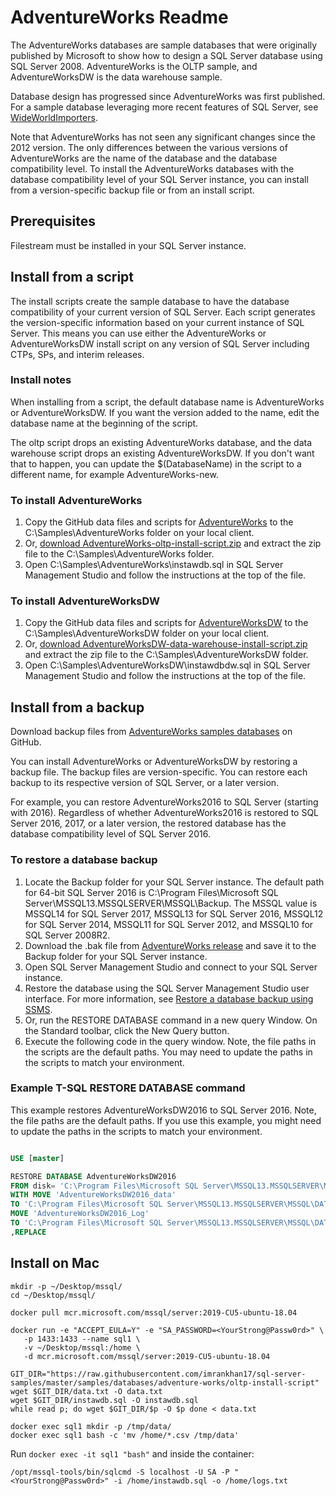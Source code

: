# AdventureWorks Readme

The AdventureWorks databases are sample databases that were originally published by Microsoft to show how to design a SQL Server database using SQL Server 2008. AdventureWorks is the OLTP sample, and AdventureWorksDW is the data warehouse sample.

Database design has progressed since AdventureWorks was first published. For a sample database leveraging more recent features of SQL Server, see [WideWorldImporters](../wide-world-importers/).

Note that AdventureWorks has not seen any significant changes since the 2012 version. The only differences between the various versions of AdventureWorks are the name of the database and the database compatibility level. To install the AdventureWorks databases with the database compatibility level of your SQL Server instance, you can install from a version-specific backup file or from an install script. 

## Prerequisites
Filestream must be installed in your SQL Server instance.

## Install from a script

The install scripts create the sample database to have the database compatibility of your current version of SQL Server. Each script generates the version-specific information based on your current instance of SQL Server. This means you can use either the AdventureWorks or AdventureWorksDW install script on any version of SQL Server including CTPs, SPs, and interim releases.

### Install notes
When installing from a script, the default database name is AdventureWorks or AdventureWorksDW.  If you want the version added to the name, edit the database name at the beginning of the script.  

The oltp script drops an existing AdventureWorks database, and the data warehouse script drops an existing AdventureWorksDW. If you don't want that to happen, you can update the $(DatabaseName) in the script to a different name, for example AdventureWorks-new.

### To install AdventureWorks

1. Copy the GitHub data files and scripts for [AdventureWorks](https://github.com/Microsoft/sql-server-samples/tree/master/samples/databases/adventure-works/oltp-install-script) to the C:\Samples\AdventureWorks folder on your local client. 
2. Or, [download AdventureWorks-oltp-install-script.zip](https://github.com/Microsoft/sql-server-samples/releases/download/adventureworks/AdventureWorks-oltp-install-script.zip) and extract the zip file to the C:\Samples\AdventureWorks folder.
3. Open C:\Samples\AdventureWorks\instawdb.sql in SQL Server Management Studio and follow the instructions at the top of the file. 

### To install AdventureWorksDW

1. Copy the GitHub data files and scripts for [AdventureWorksDW](https://github.com/Microsoft/sql-server-samples/tree/master/samples/databases/adventure-works/data-warehouse-install-script) to the C:\Samples\AdventureWorksDW folder on your local client. 
2. Or, [download AdventureWorksDW-data-warehouse-install-script.zip](https://github.com/Microsoft/sql-server-samples/releases/download/adventureworks/AdventureWorksDW-data-warehouse-install-script.zip) and extract the zip file to the C:\Samples\AdventureWorksDW folder.
3. Open C:\Samples\AdventureWorksDW\instawdbdw.sql in SQL Server Management Studio and follow the instructions at the top of the file.

## Install from a backup

Download backup files from [AdventureWorks samples databases](https://github.com/Microsoft/sql-server-samples/releases/tag/adventureworks) on GitHub.

You can install AdventureWorks or AdventureWorksDW by restoring a backup file. The backup files are version-specific. You can restore each backup to its respective version of SQL Server, or a later version. 

For example, you can restore AdventureWorks2016 to SQL Server (starting with 2016). Regardless of whether AdventureWorks2016 is restored to SQL Server 2016, 2017, or a later version, the restored database has the database compatibility level of SQL Server 2016.

### To restore a database backup

1. Locate the Backup folder for your SQL Server instance.  The default path for 64-bit SQL Server 2016 is C:\Program Files\Microsoft SQL Server\MSSQL13.MSSQLSERVER\MSSQL\Backup. The MSSQL value is MSSQL14 for SQL Server 2017, MSSQL13 for SQL Server 2016, MSSQL12 for SQL Server 2014, MSSQL11 for SQL Server 2012, and MSSQL10 for SQL Server 2008R2.
2. Download the .bak file from [AdventureWorks release](https://github.com/Microsoft/sql-server-samples/releases/tag/adventureworks) and save it to the Backup folder for your SQL Server instance.
3. Open SQL Server Management Studio and connect to your SQL Server instance.
4. Restore the database using the SQL Server Management Studio user interface. For more information, see [Restore a database backup using SSMS](https://docs.microsoft.com/sql/relational-databases/backup-restore/restore-a-database-backup-using-ssms).
5. Or, run the RESTORE DATABASE command in a new query Window. 
On the Standard toolbar, click the New Query button. 
5. Execute the following code in the query window. Note, the file paths in the scripts are the default paths. You may need to update the paths in the scripts to match your environment.

### Example T-SQL RESTORE DATABASE command

This example restores AdventureWorksDW2016 to SQL Server 2016. Note, the file paths are the default paths. If you use this example, you might need to update the paths in the scripts to match your environment.

```sql

USE [master]

RESTORE DATABASE AdventureWorksDW2016
FROM disk= 'C:\Program Files\Microsoft SQL Server\MSSQL13.MSSQLSERVER\MSSQL\Backup\AdventureWorksDW2016.bak'
WITH MOVE 'AdventureWorksDW2016_data' 
TO 'C:\Program Files\Microsoft SQL Server\MSSQL13.MSSQLSERVER\MSSQL\DATA\AdventureWorksDW2016.mdf',
MOVE 'AdventureWorksDW2016_Log' 
TO 'C:\Program Files\Microsoft SQL Server\MSSQL13.MSSQLSERVER\MSSQL\DATA\AdventureWorksDW2016.ldf'
,REPLACE

```

## Install on Mac

```shell script
mkdir -p ~/Desktop/mssql/
cd ~/Desktop/mssql/

docker pull mcr.microsoft.com/mssql/server:2019-CU5-ubuntu-18.04

docker run -e "ACCEPT_EULA=Y" -e "SA_PASSWORD=<YourStrong@Passw0rd>" \
   -p 1433:1433 --name sql1 \
   -v ~/Desktop/mssql:/home \
   -d mcr.microsoft.com/mssql/server:2019-CU5-ubuntu-18.04

GIT_DIR="https://raw.githubusercontent.com/imrankhan17/sql-server-samples/master/samples/databases/adventure-works/oltp-install-script"
wget $GIT_DIR/data.txt -O data.txt
wget $GIT_DIR/instawdb.sql -O instawdb.sql
while read p; do wget $GIT_DIR/$p -O $p done < data.txt

docker exec sql1 mkdir -p /tmp/data/
docker exec sql1 bash -c 'mv /home/*.csv /tmp/data'
```

Run `docker exec -it sql1 "bash"` and inside the container:
```shell script
/opt/mssql-tools/bin/sqlcmd -S localhost -U SA -P "<YourStrong@Passw0rd>" -i /home/instawdb.sql -o /home/logs.txt
```

